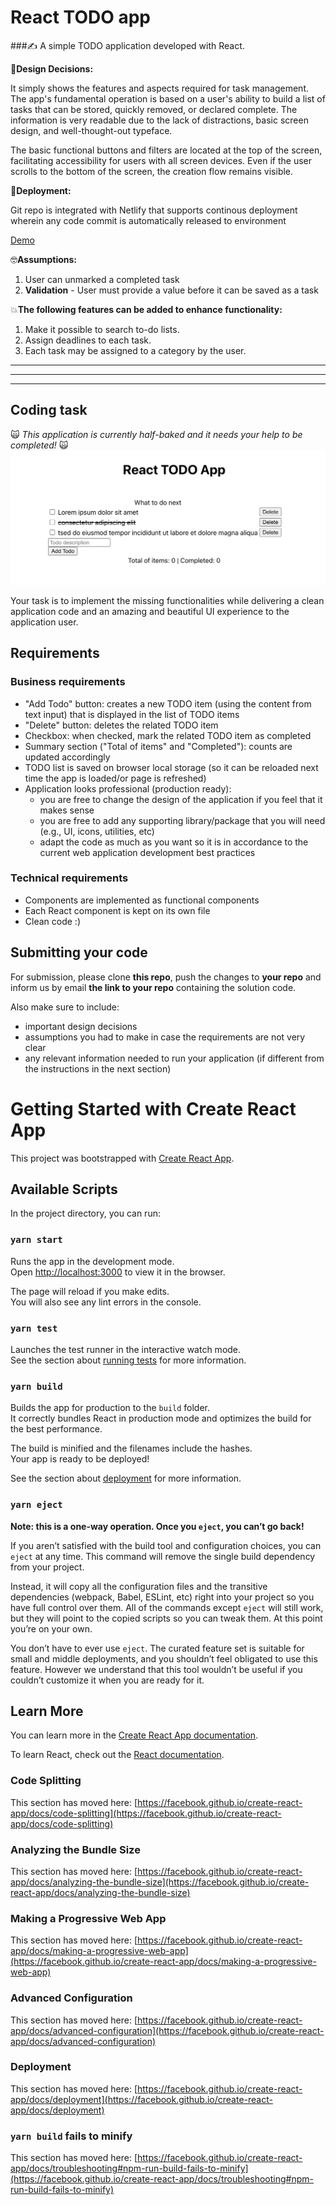 # React TODO app

###✍️ A simple TODO application developed with React.

🧐**Design Decisions:**

It simply shows the features and aspects required for task management. The app's fundamental operation is based on a user's ability to build a list of tasks that can be stored, quickly removed, or declared complete. The information is very readable due to the lack of distractions, basic screen design, and well-thought-out typeface.

The basic functional buttons and filters are located at the top of the screen, facilitating accessibility for users with all screen devices. Even if the user scrolls to the bottom of the screen, the creation flow remains visible.

💭**Deployment:**

Git repo is integrated with Netlify that supports continous deployment wherein any code commit is automatically released to environment

[Demo](https://tender-easley-c063c8.netlify.app)


🤓**Assumptions:**
1. User can unmarked a completed task
2. **Validation**  - User must provide a value before it can be saved as a task

💥**The following features can be added to enhance functionality:**
1. Make it possible to search to-do lists.
2. Assign deadlines to each task.
3. Each task may be assigned to a category by the user.









__ __
__ __
__ __
## Coding task

🙀 *This application is currently half-baked and it needs your help to be completed!* 🙀
![Broken app](boring-ugly-ui.png)

Your task is to implement the missing functionalities while delivering a clean application code and an amazing and beautiful UI experience to the application user.

## Requirements

### Business requirements

* "Add Todo" button:    creates a new TODO item (using the content from text input) that is displayed in the list of TODO items
* "Delete" button:      deletes the related TODO item
* Checkbox:             when checked, mark the related TODO item as completed
* Summary section ("Total of items" and "Completed"): counts are updated accordingly
* TODO list is saved on browser local storage (so it can be reloaded next time the app is loaded/or page is refreshed)
* Application looks professional (production ready):
    * you are free to change the design of the application if you feel that it makes sense
    * you are free to add any supporting library/package that you will need (e.g., UI, icons, utilities, etc)
    * adapt the code as much as you want so it is in accordance to the current web application development best practices

### Technical requirements

* Components are implemented as functional components
* Each React component is kept on its own file
* Clean code :)

## Submitting your code

For submission, please clone **this repo**, push the changes to **your repo** and inform us by email **the link to your repo** containing the solution code.

Also make sure to include:
* important design decisions
* assumptions you had to make in case the requirements are not very clear
* any relevant information needed to run your application (if different from the instructions in the next section)

# Getting Started with Create React App

This project was bootstrapped with [Create React App](https://github.com/facebook/create-react-app).

## Available Scripts

In the project directory, you can run:

### `yarn start`

Runs the app in the development mode.\
Open [http://localhost:3000](http://localhost:3000) to view it in the browser.

The page will reload if you make edits.\
You will also see any lint errors in the console.

### `yarn test`

Launches the test runner in the interactive watch mode.\
See the section about [running tests](https://facebook.github.io/create-react-app/docs/running-tests) for more information.

### `yarn build`

Builds the app for production to the `build` folder.\
It correctly bundles React in production mode and optimizes the build for the best performance.

The build is minified and the filenames include the hashes.\
Your app is ready to be deployed!

See the section about [deployment](https://facebook.github.io/create-react-app/docs/deployment) for more information.

### `yarn eject`

**Note: this is a one-way operation. Once you `eject`, you can’t go back!**

If you aren’t satisfied with the build tool and configuration choices, you can `eject` at any time. This command will remove the single build dependency from your project.

Instead, it will copy all the configuration files and the transitive dependencies (webpack, Babel, ESLint, etc) right into your project so you have full control over them. All of the commands except `eject` will still work, but they will point to the copied scripts so you can tweak them. At this point you’re on your own.

You don’t have to ever use `eject`. The curated feature set is suitable for small and middle deployments, and you shouldn’t feel obligated to use this feature. However we understand that this tool wouldn’t be useful if you couldn’t customize it when you are ready for it.

## Learn More

You can learn more in the [Create React App documentation](https://facebook.github.io/create-react-app/docs/getting-started).

To learn React, check out the [React documentation](https://reactjs.org/).

### Code Splitting

This section has moved here: [https://facebook.github.io/create-react-app/docs/code-splitting](https://facebook.github.io/create-react-app/docs/code-splitting)

### Analyzing the Bundle Size

This section has moved here: [https://facebook.github.io/create-react-app/docs/analyzing-the-bundle-size](https://facebook.github.io/create-react-app/docs/analyzing-the-bundle-size)

### Making a Progressive Web App

This section has moved here: [https://facebook.github.io/create-react-app/docs/making-a-progressive-web-app](https://facebook.github.io/create-react-app/docs/making-a-progressive-web-app)

### Advanced Configuration

This section has moved here: [https://facebook.github.io/create-react-app/docs/advanced-configuration](https://facebook.github.io/create-react-app/docs/advanced-configuration)

### Deployment

This section has moved here: [https://facebook.github.io/create-react-app/docs/deployment](https://facebook.github.io/create-react-app/docs/deployment)

### `yarn build` fails to minify

This section has moved here: [https://facebook.github.io/create-react-app/docs/troubleshooting#npm-run-build-fails-to-minify](https://facebook.github.io/create-react-app/docs/troubleshooting#npm-run-build-fails-to-minify)
